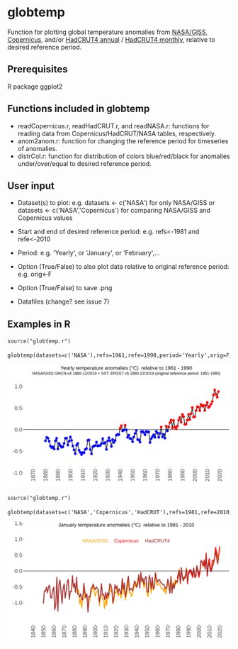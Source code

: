 # globtemp
Function for plotting global temperature anomalies from [NASA/GISS](https://data.giss.nasa.gov/gistemp/tabledata_v4/GLB.Ts+dSST.csv), [Copernicus](https://climate.copernicus.eu/sites/default/files/2020-02/ts_12month_anomaly_Global_ea_2t_202001_v01.csv), and/or [HadCRUT4 annual](https://www.metoffice.gov.uk/hadobs/hadcrut4/data/current/time_series/HadCRUT.4.6.0.0.annual_ns_avg.txt) / [HadCRUT4 monthly](https://www.metoffice.gov.uk/hadobs/hadcrut4/data/current/time_series/HadCRUT.4.6.0.0.monthly_ns_avg.txt), relative to desired reference period.

## Prerequisites
R package ggplot2

## Functions included in globtemp
* readCopernicus.r, readHadCRUT.r, and readNASA.r: functions for reading data from Copernicus/HadCRUT/NASA tables, respectively.
* anom2anom.r: function for changing the reference period for timeseries of anomalies.
* distrCol.r: function for distribution of colors blue/red/black for anomalies under/over/equal to desired reference period.

## User input
* Dataset(s) to plot: e.g. datasets <- c('NASA') for only NASA/GISS or datasets <- c('NASA','Copernicus') for comparing NASA/GISS and Copernicus values
* Start and end of desired reference period: e.g. refs<-1981 and refe<-2010
* Period: e.g. 'Yearly', or 'January', or 'February',...
* Option (True/False) to also plot data relative to original reference period: e.g. orig<-F
* Option (True/False) to save .png

* Datafiles (change? see issue 7)

## Examples in R
```
source("globtemp.r")

globtemp(datasets=c('NASA'),refs=1961,refe=1990,period='Yearly',orig=F,save_option=F,save_name=NA)
```
![test](/example_yearly.png)

```
source("globtemp.r")

globtemp(datasets=c('NASA','Copernicus','HadCRUT'),refs=1981,refe=2010,period='January',orig=F,save_option=T,save_name="example_compare.png")
```
![test](/example_compare.png)
